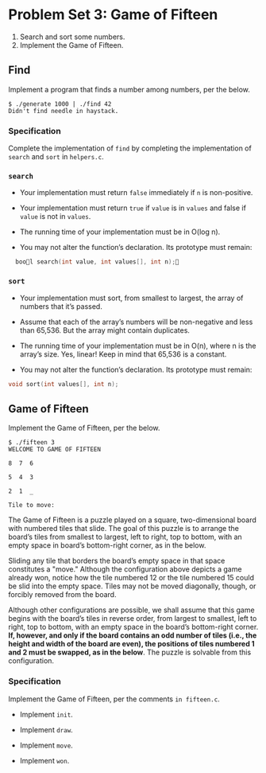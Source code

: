 # Problem Set 3: Game of Fifteen

1. Search and sort some numbers.
2. Implement the Game of Fifteen.

## Find

Implement a program that finds a number among numbers, per the below.

```
$ ./generate 1000 | ./find 42
Didn't find needle in haystack.
```

### Specification
Complete the implementation of `find` by completing the implementation of `search` and `sort` in `helpers.c`.

### `search`
- Your implementation must return `false` immediately if `n` is non-positive.

- Your implementation must return `true` if `value` is in `values` and false if `value` is not in `values`.

- The running time of your implementation must be in O(log n).

- You may not alter the function’s declaration. Its prototype must remain:
```c
  bool search(int value, int values[], int n);
```

### `sort`
- Your implementation must sort, from smallest to largest, the array of numbers that it’s passed.

- Assume that each of the array’s numbers will be non-negative and less than 65,536. But the array might contain duplicates.

- The running time of your implementation must be in O(n), where n is the array’s size. Yes, linear! Keep in mind that 65,536 is a constant.

- You may not alter the function’s declaration. Its prototype must remain:
```c
void sort(int values[], int n);
```

## Game of Fifteen

Implement the Game of Fifteen, per the below.

```
$ ./fifteen 3
WELCOME TO GAME OF FIFTEEN

8  7  6

5  4  3

2  1  _

Tile to move:
```

The Game of Fifteen is a puzzle played on a square, two-dimensional board with numbered tiles that slide. The goal of this puzzle is to arrange the board’s tiles from smallest to largest, left to right, top to bottom, with an empty space in board’s bottom-right corner, as in the below.

Sliding any tile that borders the board’s empty space in that space constitutes a "move." Although the configuration above depicts a game already won, notice how the tile numbered 12 or the tile numbered 15 could be slid into the empty space. Tiles may not be moved diagonally, though, or forcibly removed from the board.

Although other configurations are possible, we shall assume that this game begins with the board’s tiles in reverse order, from largest to smallest, left to right, top to bottom, with an empty space in the board’s bottom-right corner. **If, however, and only if the board contains an odd number of tiles (i.e., the height and width of the board are even), the positions of tiles numbered 1 and 2 must be swapped, as in the below**. The puzzle is solvable from this configuration.

### Specification
Implement the Game of Fifteen, per the comments `in fifteen.c`.

- Implement `init`.

- Implement `draw`.

- Implement `move`.

- Implement `won`.

